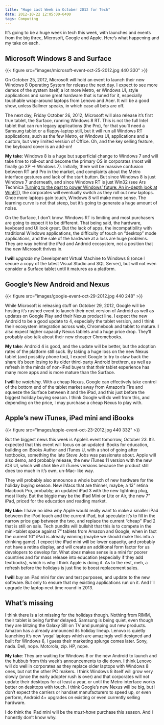```yaml
---
title: "Huge Last Week in October 2012 for Tech"
date: 2012-10-22 12:05:00-0400
tags: Computing
---
```


It’s going to be a huge week in tech this week, with launches and events from the big three, Microsoft, Google and Apple. Here’s what happening and my take on each.

## Microsoft Windows 8 and Surface

{{< figure src="images/microsoft-event-oct-25-2012.jpg 440 330" >}}

On October 25, 2012, Microsoft will hold an event to launch their new Windows 8 Operating System for release the next day. I expect to see more demos of the system itself, a lot more Metro, er Windows UI, style applications and some great hardware that is tuned for it, especially touchable wrap-around laptops from Lenovo and Acer. It will be a good show, unless Ballmer speaks, in which case all bets are off.

The next day, Friday October 26, 2012, Microsoft will also release it’s first true tablet, the Surface, running Windows 8 RT. This is not the full Intel tablet that can run legacy applications (the Pro), for that you’ll need a Samsung tablet or a flappy-laptop still, but it will run all Windows RT applications, such as the few Metro, er Windows UI, applications and a custom, but very limited version of Office. Oh, and the key selling feature, the keyboard cover is an add-on!

**My take**: Windows 8 is a huge but superficial change to Windows 7 and will take time to roll-out and become the primary OS in corporates (most will finally go XP -> Windows 7). Initially, there will be massive confusion between RT and Pro in the market, and complaints about the Metro interface gestures and lack of the start button. But since Windows 8 is just Windows 7 underneath, and since Windows RT is just Win32 (see Ars Technica [Turning to the past to power Windows’ future: An in-depth look at WinRT](http://arstechnica.com/features/2012/10/windows-8-and-winrt-everything-old-is-new-again/)), the corporates will eventually switch as they roll out new laptops. Once more laptops gain touch, Windows 8 will make more sense. The learning curve is not that steep, but it’s going to generate a huge amount of noise.

On the Surface, I don’t know. Windows RT is limiting and most purchasers are going to expect it to be different. That being said, the hardware, keyboard and UI look great. But the lack of apps, the incompatibility with traditional Windows applications, the difficulty of touch on “desktop” mode applications, and the sale of the hardware at a loss are huge problems. They are way behind the iPad and Android ecosystem, not a position that the *new* Microsoft thrives in.

**I will** *upgrade* my Development Virtual Machine to Windows 8 (once I secure a copy of the latest Visual Studio and SQL Server), but will not even consider a Surface tablet until it matures as a platform.

## Google’s New Android and Nexus

{{< figure src="images/google-event-oct-29-2012.jpg 440 248" >}}

While Microsoft is releasing stuff on October 29, 2012, Google will be hosting it’s rushed event to launch their next version of Android as well as updates on Google Play and their Nexus product line. I expect the new Android to be a good update to 4, especially the tablet version, and I think their ecosystem integration across web, Chromebook and tablet to mature. I also expect higher capacity Nexus tablets and a huge price drop. They’ll probably also talk about their new cheaper Chromebooks.

**My take**: Android 4 is good, and the update will be better, but the adoption rates of the platform still suck. By taking a huge loss on the new Nexus tablet (and possibly phone too), I expect Google to try to claw back the share it’s been losing to its older third-party Android brethren, as well as refresh in the minds of non-iPad buyers that *their* tablet experience has many more apps and is more mature than the Surface.

**I will** be *watching*. With a cheap Nexus, Google can effectively take control of the bottom end of the tablet market away from Amazon’s Fire and squeeze the Surface between it and the iPad, and this just before the biggest holiday buying season. I think Google will do well from this, and depending on the price, I may purchase a cheap Nexus to play with.

## Apple’s new iTunes, iPad mini and iBooks

{{< figure src="images/apple-event-oct-23-2012.jpg 440 332" >}}

But the biggest news this week is Apple’s event tomorrow, October 23. It’s expected that this event will focus on an updated iBooks for education, building on iBooks Author and iTunes U, with a shot of going after textbooks, something the late Steve Jobs was passionate about. Apple will also demo, and probably release, the new iTunes 11 version with the new iOS UI, which will *stink* like all iTunes versions because the product still does too much in it’s own, un-Mac-like way.

They will probably also announce a whole bunch of new hardware for the holiday buying season. New iMacs that are thinner, maybe; a 13” retina Macbook Pro, probably; an updated iPad 3 with the new lightning plug, most likely. But the biggie may be the iPad Mini or Lite or Air, the new 7” iPad, priced for the education and reading market.

**My take**: I have no idea *why* Apple would really want to make a smaller iPad between the iPod touch and the current iPad, but speculate it’s to fill in the narrow price gap between the two, and replace the current “cheap” iPad 2 that is still on sale. Tech pundits will bullshit that this is to compete in the mini-tablet space against 7” tablets from Amazon and Google, when in fact the current 10” iPad is already winning (maybe we should make this into a drinking game). I expect the iPad mini will be lower capacity, and probably not have a retina display, and will create an additional form factor for us developers to develop for. What *does* makes sense is a mini for poorer countries and for mass release into education (especially if they add textbooks), which is why I think Apple is doing it. As to the rest, meh, a refresh before the holidays is just fine to boost replacement sales.

**I will** *buy* an iPad mini for dev and test purposes, and update to the new software. But only to ensure that my existing applications run on it. And I’ll upgrade the laptop next time round in 2013.

## What’s missing

I think there is a lot missing for the holidays though. Nothing from RIMM, their tablet is being further delayed. Samsung is being quiet, even though they are blitzing the Galaxy SIII on TV and pumping out new products. Amazon has a already announced its holiday lineup. Lenovo is quietly launching it’s new ‘yoga’ laptops which are amazingly well designed and built for Windows 8, I guess their marketing splurge comes later. Sony, nada. Dell, nope. Motorola, zip. HP, nope.

**My take**: They are waiting for Windows 8 or the new Android to launch and the hubbub from this week’s announcements to die down. I think Lenovo will do well in corporates as they replace older laptops with Windows 8 ones, but not the other PC makers. I think Windows 8 itself will grow very slowly (once the early adopter rush is over) and that corporates will not update their desktops for at least a year, or until the Metro interface works better on desktops with touch. I think Google’s new Nexus will be big, but I don’t expect the carriers or handset manufacturers to speed up, or even perform, Android 4+ upgrades on existing or even currently selling hardware.

I do think the iPad mini will be the *must-have* purchase this season. And I honestly don’t know why.
